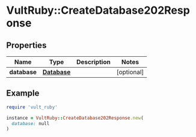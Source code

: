 # VultRuby::CreateDatabase202Response

## Properties

| Name | Type | Description | Notes |
| ---- | ---- | ----------- | ----- |
| **database** | [**Database**](Database.md) |  | [optional] |

## Example

```ruby
require 'vult_ruby'

instance = VultRuby::CreateDatabase202Response.new(
  database: null
)
```

